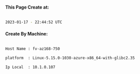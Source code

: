 
   
#### This Page Create at:

```bash

2023-01-17 - 22:44:52 UTC

```

#### Create By Machine:

```bash

Host Name : fv-az168-750

platform  : Linux-5.15.0-1030-azure-x86_64-with-glibc2.35

Ip Local  : 10.1.0.107

```

